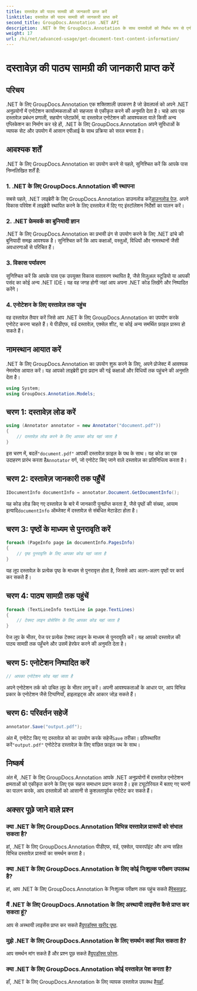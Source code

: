 ```yaml
---
title: दस्तावेज़ की पाठ्य सामग्री की जानकारी प्राप्त करें
linktitle: दस्तावेज़ की पाठ्य सामग्री की जानकारी प्राप्त करें
second_title: GroupDocs.Annotation .NET API
description: .NET के लिए GroupDocs.Annotation के साथ दस्तावेज़ों को निर्बाध रूप से एनोटेट करें। एनोटेशन कार्यप्रणाली को अपने .NET अनुप्रयोगों में सहजता से एकीकृत करें।
weight: 17
url: /hi/net/advanced-usage/get-document-text-content-information/
---
```


# दस्तावेज़ की पाठ्य सामग्री की जानकारी प्राप्त करें

## परिचय
.NET के लिए GroupDocs.Annotation एक शक्तिशाली उपकरण है जो डेवलपर्स को अपने .NET अनुप्रयोगों में एनोटेशन कार्यात्मकताओं को सहजता से एकीकृत करने की अनुमति देता है। चाहे आप एक दस्तावेज़ प्रबंधन प्रणाली, सहयोग प्लेटफ़ॉर्म, या दस्तावेज़ एनोटेशन की आवश्यकता वाले किसी अन्य एप्लिकेशन का निर्माण कर रहे हों, .NET के लिए GroupDocs.Annotation अपने सुविधाओं के व्यापक सेट और उपयोग में आसान एपीआई के साथ प्रक्रिया को सरल बनाता है।
## आवश्यक शर्तें
.NET के लिए GroupDocs.Annotation का उपयोग करने से पहले, सुनिश्चित करें कि आपके पास निम्नलिखित शर्तें हैं:
### 1. .NET के लिए GroupDocs.Annotation की स्थापना
 सबसे पहले, .NET लाइब्रेरी के लिए GroupDocs.Annotation डाउनलोड करें[डाउनलोड पेज](https://releases.groupdocs.com/annotation/net/). अपने विकास परिवेश में लाइब्रेरी स्थापित करने के लिए दस्तावेज़ में दिए गए इंस्टॉलेशन निर्देशों का पालन करें।
### 2. .NET फ्रेमवर्क का बुनियादी ज्ञान
.NET के लिए GroupDocs.Annotation का प्रभावी ढंग से उपयोग करने के लिए .NET ढांचे की बुनियादी समझ आवश्यक है। सुनिश्चित करें कि आप कक्षाओं, वस्तुओं, विधियों और नामस्थानों जैसी अवधारणाओं से परिचित हैं।
### 3. विकास पर्यावरण
सुनिश्चित करें कि आपके पास एक उपयुक्त विकास वातावरण स्थापित है, जैसे विज़ुअल स्टूडियो या आपकी पसंद का कोई अन्य .NET IDE। यह वह जगह होगी जहां आप अपना .NET कोड लिखेंगे और निष्पादित करेंगे।
### 4. एनोटेशन के लिए दस्तावेज़ तक पहुंच
वह दस्तावेज़ तैयार करें जिसे आप .NET के लिए GroupDocs.Annotation का उपयोग करके एनोटेट करना चाहते हैं। ये पीडीएफ, वर्ड दस्तावेज़, एक्सेल शीट, या कोई अन्य समर्थित फ़ाइल प्रारूप हो सकते हैं।

## नामस्थान आयात करें
.NET के लिए GroupDocs.Annotation का उपयोग शुरू करने के लिए, अपने प्रोजेक्ट में आवश्यक नेमस्पेस आयात करें। यह आपको लाइब्रेरी द्वारा प्रदान की गई कक्षाओं और विधियों तक पहुंचने की अनुमति देता है।
```csharp
using System;
using GroupDocs.Annotation.Models;
```
## चरण 1: दस्तावेज़ लोड करें
```csharp
using (Annotator annotator = new Annotator("document.pdf"))
{
    // दस्तावेज़ लोड करने के लिए आपका कोड यहां जाता है
}
```
 इस चरण में, बदलें`"document.pdf"` आपकी दस्तावेज़ फ़ाइल के पथ के साथ। यह कोड का एक उदाहरण प्रारंभ करता है`Annotator` वर्ग, जो एनोटेट किए जाने वाले दस्तावेज़ का प्रतिनिधित्व करता है।
## चरण 2: दस्तावेज़ जानकारी तक पहुँचें
```csharp
IDocumentInfo documentInfo = annotator.Document.GetDocumentInfo();
```
यह कोड लोड किए गए दस्तावेज़ के बारे में जानकारी पुनर्प्राप्त करता है, जैसे पृष्ठों की संख्या, आयाम इत्यादि`documentInfo` ऑब्जेक्ट में दस्तावेज़ से संबंधित मेटाडेटा होता है।
## चरण 3: पृष्ठों के माध्यम से पुनरावृति करें
```csharp
foreach (PageInfo page in documentInfo.PagesInfo)
{
    // पृष्ठ पुनरावृत्ति के लिए आपका कोड यहां जाता है
}
```
यह लूप दस्तावेज़ के प्रत्येक पृष्ठ के माध्यम से पुनरावृत्त होता है, जिससे आप अलग-अलग पृष्ठों पर कार्य कर सकते हैं।
## चरण 4: पाठ्य सामग्री तक पहुंचें
```csharp
foreach (TextLineInfo textLine in page.TextLines)
{
    // टेक्स्ट लाइन प्रोसेसिंग के लिए आपका कोड यहां जाता है
}
```
पेज लूप के भीतर, पेज पर प्रत्येक टेक्स्ट लाइन के माध्यम से पुनरावृति करें। यह आपको दस्तावेज़ की पाठ्य सामग्री तक पहुँचने और उसमें हेरफेर करने की अनुमति देता है।
## चरण 5: एनोटेशन निष्पादित करें
```csharp
// आपका एनोटेशन कोड यहां जाता है
```
अपने एनोटेशन तर्क को उचित लूप के भीतर लागू करें। अपनी आवश्यकताओं के आधार पर, आप विभिन्न प्रकार के एनोटेशन जैसे टिप्पणियाँ, हाइलाइट्स और आकार जोड़ सकते हैं।
## चरण 6: परिवर्तन सहेजें
```csharp
annotator.Save("output.pdf");
```
 अंत में, एनोटेट किए गए दस्तावेज़ को का उपयोग करके सहेजें`Save` तरीका। प्रतिस्थापित करें`"output.pdf"` एनोटेटेड दस्तावेज़ के लिए वांछित फ़ाइल पथ के साथ।

## निष्कर्ष
अंत में, .NET के लिए GroupDocs.Annotation आपके .NET अनुप्रयोगों में दस्तावेज़ एनोटेशन क्षमताओं को एकीकृत करने के लिए एक सहज समाधान प्रदान करता है। इस ट्यूटोरियल में बताए गए चरणों का पालन करके, आप दस्तावेज़ों को आसानी से कुशलतापूर्वक एनोटेट कर सकते हैं।
## अक्सर पूछे जाने वाले प्रश्न
### क्या .NET के लिए GroupDocs.Annotation विभिन्न दस्तावेज़ प्रारूपों को संभाल सकता है?
हां, .NET के लिए GroupDocs.Annotation पीडीएफ, वर्ड, एक्सेल, पावरपॉइंट और अन्य सहित विभिन्न दस्तावेज़ प्रारूपों का समर्थन करता है।
### क्या .NET के लिए GroupDocs.Annotation के लिए कोई निःशुल्क परीक्षण उपलब्ध है?
 हां, आप .NET के लिए GroupDocs.Annotation के निःशुल्क परीक्षण तक पहुंच सकते हैं[वेबसाइट](https://releases.groupdocs.com/).
### मैं .NET के लिए GroupDocs.Annotation के लिए अस्थायी लाइसेंस कैसे प्राप्त कर सकता हूं?
 आप से अस्थायी लाइसेंस प्राप्त कर सकते हैं[ग्रुपडॉक्स खरीद पृष्ठ](https://purchase.groupdocs.com/temporary-license/).
### मुझे .NET के लिए GroupDocs.Annotation के लिए समर्थन कहां मिल सकता है?
 आप समर्थन मांग सकते हैं और प्रश्न पूछ सकते हैं[ग्रुपडॉक्स फोरम](https://forum.groupdocs.com/c/annotation/10).
### क्या .NET के लिए GroupDocs.Annotation कोई दस्तावेज़ पेश करता है?
 हाँ, .NET के लिए GroupDocs.Annotation के लिए व्यापक दस्तावेज़ उपलब्ध है[यहाँ](https://tutorials.groupdocs.com/annotation/net/).